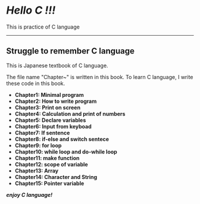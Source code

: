 # ***Hello C !!!***
This is practice of C language

***

## Struggle to remember C language
This is Japanese textbook of C language.

The file name "Chapter~" is written in this book.
To learn C language, I write these code in this book.

+ **Chapter1: Minimal program**
+ **Chapter2: How to write program**
+ **Chapter3: Print on screen**
+ **Chapter4: Calculation and print of numbers**
+ **Chapter5: Declare variables**
+ **Chapter6: Input from keyboad**
+ **Chapter7: If sentence**
+ **Chapter8: if-else and switch sentece**
+ **Chapter9: for loop**
+ **Chapter10: while loop and do-while loop**
+ **Chapter11: make function**
+ **Chapter12: scope of variable**
+ **Chapter13: Array**
+ **Chapter14: Character and String**
+ **Chapter15: Pointer variable**

***enjoy C language!***
